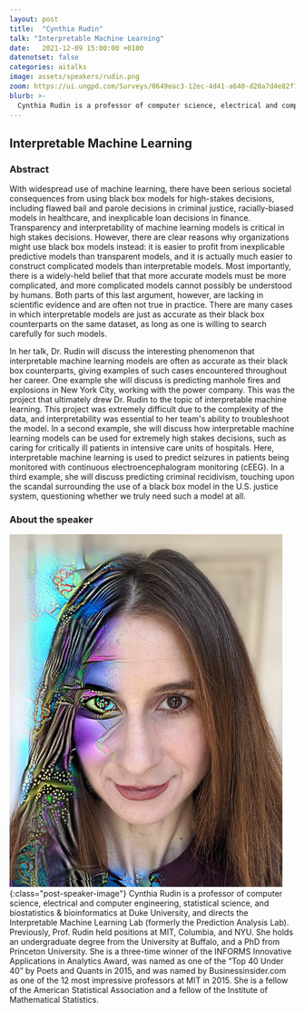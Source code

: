 ```yaml
---
layout: post
title:  "Cynthia Rudin"
talk: "Interpretable Machine Learning"
date:   2021-12-09 15:00:00 +0100
datenotset: false
categories: aitalks
image: assets/speakers/rudin.png
zoom: https://ui.ungpd.com/Surveys/0649eac3-12ec-4d41-a640-d20a7d4e82f7
blurb: >-
  Cynthia Rudin is a professor of computer science, electrical and computer engineering, statistical science, and biostatistics & bioinformatics at Duke University, and directs the Interpretable Machine Learning Lab.
---
```


## Interpretable Machine Learning

### Abstract
With widespread use of machine learning, there have been serious societal consequences from using black box models for high-stakes decisions, including flawed bail and parole decisions in criminal justice, racially-biased models in healthcare, and inexplicable loan decisions in finance. Transparency and interpretability of machine learning models is critical in high stakes decisions. However, there are clear reasons why organizations might use black box models instead: it is easier to profit from inexplicable predictive models than transparent models, and it is actually much easier to construct complicated models than interpretable models. Most importantly, there is a widely-held belief that that more accurate models must be more complicated, and more complicated models cannot possibly be understood by humans. Both parts of this last argument, however, are lacking in scientific evidence and are often not true in practice. There are many cases in which interpretable models are just as accurate as their black box counterparts on the same dataset, as long as one is willing to search carefully for such models.

In her talk, Dr. Rudin will discuss the interesting phenomenon that interpretable machine learning models are often as accurate as their black box counterparts, giving examples of such cases encountered throughout her career. One example she will discuss is predicting manhole fires and explosions in New York City, working with the power company. This was the project that ultimately drew Dr. Rudin to the topic of interpretable machine learning. This project was extremely difficult due to the complexity of the data, and interpretability was essential to her team's ability to troubleshoot the model. In a second example, she will discuss how interpretable machine learning models can be used for extremely high stakes decisions, such as caring for critically ill patients in intensive care units of hospitals. Here, interpretable machine learning is used to predict seizures in patients being monitored with continuous electroencephalogram monitoring (cEEG). In a third example, she will discuss predicting criminal recidivism, touching upon the scandal surrounding the use of a black box model in the U.S. justice system, questioning whether we truly need such a model at all.

### About the speaker
![Cynthia Rudin](/assets/speakers/rudin.png){:class="post-speaker-image"} Cynthia Rudin is a professor of computer science, electrical and computer engineering, statistical science, and biostatistics & bioinformatics at Duke University, and directs the Interpretable Machine Learning Lab (formerly the Prediction Analysis Lab). Previously, Prof. Rudin held positions at MIT, Columbia, and NYU. She holds an undergraduate degree from the University at Buffalo, and a PhD from Princeton University. She is a three-time winner of the INFORMS Innovative Applications in Analytics Award, was named as one of the “Top 40 Under 40” by Poets and Quants in 2015, and was named by Businessinsider.com as one of the 12 most impressive professors at MIT in 2015. She is a fellow of the American Statistical Association and a fellow of the Institute of Mathematical Statistics.
